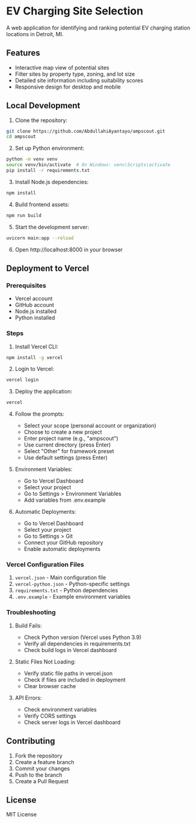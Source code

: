 # EV Charging Site Selection

A web application for identifying and ranking potential EV charging station locations in Detroit, MI.

## Features

- Interactive map view of potential sites
- Filter sites by property type, zoning, and lot size
- Detailed site information including suitability scores
- Responsive design for desktop and mobile

## Local Development

1. Clone the repository:
```bash
git clone https://github.com/AbdullahiAyantayo/ampscout.git
cd ampscout
```

2. Set up Python environment:
```bash
python -m venv venv
source venv/bin/activate  # On Windows: venv\Scripts\activate
pip install -r requirements.txt
```

3. Install Node.js dependencies:
```bash
npm install
```

4. Build frontend assets:
```bash
npm run build
```

5. Start the development server:
```bash
uvicorn main:app --reload
```

6. Open http://localhost:8000 in your browser

## Deployment to Vercel

### Prerequisites
- Vercel account
- GitHub account
- Node.js installed
- Python installed

### Steps

1. Install Vercel CLI:
```bash
npm install -g vercel
```

2. Login to Vercel:
```bash
vercel login
```

3. Deploy the application:
```bash
vercel
```

4. Follow the prompts:
   - Select your scope (personal account or organization)
   - Choose to create a new project
   - Enter project name (e.g., "ampscout")
   - Use current directory (press Enter)
   - Select "Other" for framework preset
   - Use default settings (press Enter)

5. Environment Variables:
   - Go to Vercel Dashboard
   - Select your project
   - Go to Settings > Environment Variables
   - Add variables from .env.example

6. Automatic Deployments:
   - Go to Vercel Dashboard
   - Select your project
   - Go to Settings > Git
   - Connect your GitHub repository
   - Enable automatic deployments

### Vercel Configuration Files

1. `vercel.json` - Main configuration file
2. `vercel-python.json` - Python-specific settings
3. `requirements.txt` - Python dependencies
4. `.env.example` - Example environment variables

### Troubleshooting

1. Build Fails:
   - Check Python version (Vercel uses Python 3.9)
   - Verify all dependencies in requirements.txt
   - Check build logs in Vercel dashboard

2. Static Files Not Loading:
   - Verify static file paths in vercel.json
   - Check if files are included in deployment
   - Clear browser cache

3. API Errors:
   - Check environment variables
   - Verify CORS settings
   - Check server logs in Vercel dashboard

## Contributing

1. Fork the repository
2. Create a feature branch
3. Commit your changes
4. Push to the branch
5. Create a Pull Request

## License

MIT License 